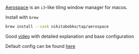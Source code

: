 [Aerospace](https://github.com/nikitabobko/AeroSpace) is an `i3`-like tiling window manager for macos.

Install with `brew`

```bash
brew install --cask nikitabobko/tap/aerospace
```

Good [video](https://www.youtube.com/watch?v=-FoWClVHG5g) with detailed explanation and base configuration

Default config can be found [here](https://nikitabobko.github.io/AeroSpace/guide#default-config)
